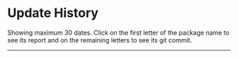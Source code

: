 # Update History

<!--
  SPDX-FileCopyrightText: © 2020-2021 Nicholas Smith <nsmith@ethosgroup.com>
  SPDX-FileCopyrightText:  2021 Peter J. Mello <admin@petermello.net>

  SPDX-License-Identifier: Apache-2.0
-->

Showing maximum 30 dates. Click on the first letter of the package name to see
its report and on the remaining letters to see its git commit.

---
